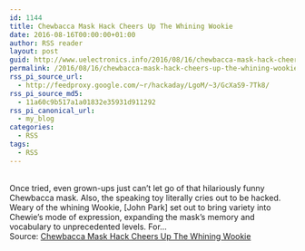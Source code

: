 ```yaml
---
id: 1144
title: Chewbacca Mask Hack Cheers Up The Whining Wookie
date: 2016-08-16T00:00:00+01:00
author: RSS reader
layout: post
guid: http://www.uelectronics.info/2016/08/16/chewbacca-mask-hack-cheers-up-the-whining-wookie/
permalink: /2016/08/16/chewbacca-mask-hack-cheers-up-the-whining-wookie/
rss_pi_source_url:
  - http://feedproxy.google.com/~r/hackaday/LgoM/~3/GcXaS9-7Tk8/
rss_pi_source_md5:
  - 11a60c9b517a1a01832e35931d911292
rss_pi_canonical_url:
  - my_blog
categories:
  - RSS
tags:
  - RSS
---
```

&#013;  
Once tried, even grown-ups just can’t let go of that hilariously funny Chewbacca mask. Also, the speaking toy literally cries out to be hacked. Weary of the whining Wookie, [John Park] set out to bring variety into Chewie’s mode of expression, expanding the mask’s memory and vocabulary to unprecedented levels. For…&#013;  
Source: <a href="http://feedproxy.google.com/~r/hackaday/LgoM/~3/GcXaS9-7Tk8/" target="_blank">Chewbacca Mask Hack Cheers Up The Whining Wookie</a>
